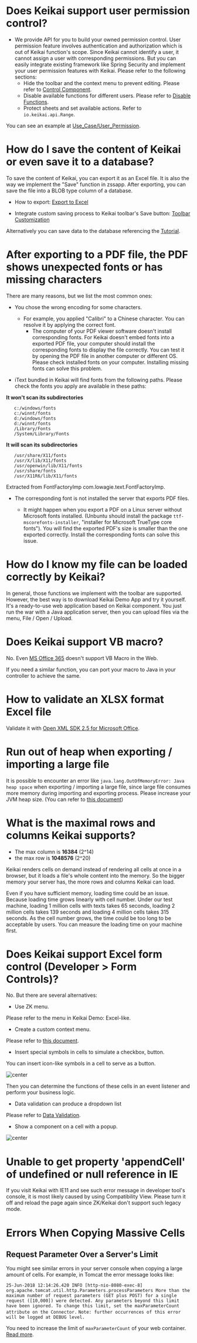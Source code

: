 # Does Keikai support user permission control?

  -   
    We provide API for you to build your owned permission control. User
    permission feature involves authentication and authorization which
    is out of Keikai function's scope. Since Keikai cannot identify a user, it
    cannot assign a user with corresponding permissions. But you can
    easily integrate existing framework like Spring Security and
    implement your user permission features with Keikai. Please refer to
    the following sections:
      - Hide the toolbar and the context menu to prevent editing. Please
        refer to [Control Component](Control_Components).
      - Disable available functions for different users. Please refer to
        [Disable Functions](Disable_Functions).
      - Protect sheets and set available actions. Refer to `io.keikai.api.Range`.

You can see an example at [Use_Case/User_Permission](User_Permission).

# How do I save the content of Keikai or even save it to a database?

To save the content of Keikai, you can export it as an Excel file. It is also the way we implement the
"Save" function in zssapp. After exporting, you can save the file into a
BLOB type column of a database.

* How to export: [Export to Excel](Export_to_Excel)

* Integrate custom saving process to Keikai toolbar's Save button: [Toolbar Customization](Toolbar_Customization)

Alternatively you can save data to the database referencing the [Tutorial](https://doc.keikai.io/tutorial/database).

# After exporting to a PDF file, the PDF shows unexpected fonts or has missing characters

There are many reasons, but we list the most common ones:

* You chose the wrong encoding for some characters.

  -   
    For example, you applied "Calibri" to a Chinese character. You can
    resolve it by applying the correct font.
      - The computer of your PDF viewer software doesn't install
        corresponding fonts.
    For Keikai doesn't embed fonts into a exported PDF file, your computer
    should install the corresponding fonts to display the file
    correctly. You can test it by opening the PDF file in another
    computer or different OS. Please check installed fonts on your
    computer. Installing missing fonts can solve this problem.

* iText bundled in Keikai will find fonts from the following paths. Please
check the fonts you apply are available in these paths: 

**It won't scan its subdirectories**

`   c:/windows/fonts`  
`   c:/winnt/fonts`  
`   d:/windows/fonts`  
`   d:/winnt/fonts`  
`   /Library/Fonts`  
`   /System/Library/Fonts`

**It will scan its subdirectories**

`   /usr/share/X11/fonts`  
`   /usr/X/lib/X11/fonts`  
`   /usr/openwin/lib/X11/fonts    `  
`   /usr/share/fonts`  
`   /usr/X11R6/lib/X11/fonts`

Extracted from FontFactoryImp com.lowagie.text.FontFactoryImp.

* The corresponding font is not installed the server that exports PDF files.

  -   
    It might happen when you export a PDF on a Linux server without
    Microsoft fonts installed. (Unbuntu should install the package
    `ttf-mscorefonts-installer`, "installer for Microsoft TrueType core
    fonts"). You will find the exported PDF's size is smaller than the
    one exported correctly. Install the corresponding fonts can solve
    this issue.

# How do I know my file can be loaded correctly by Keikai?

In general, those functions we implement with the toolbar are supported.
However, the best way is to download Keikai Demo App and try it yourself. It's a ready-to-use web
application based on Keikai component. You just run the war with a Java
application server, then you can upload files via the menu, File / Open
/ Upload.

# Does Keikai support VB macro?

No. Even [MS Office 365](https://social.technet.microsoft.com/Forums/office/en-US/7c46823c-2581-47a6-baac-66fb99ac3ea8) doesn't support VB Macro in the Web.

If you need a similar function, you can port your macro to Java in your controller to achieve the same.

# How to validate an XLSX format Excel file

Validate it with [Open XML SDK 2.5 for Microsoft Office](https://www.microsoft.com/en-us/download/details.aspx?id=30425).

# Run out of heap when exporting / importing a large file

It is possible to encounter an error like `java.lang.OutOfMemoryError: Java heap
space` when exporting / importing a large file, since large file consumes more
memory during importing and exporting process. Please increase your JVM heap size. (You can
refer to [this document](https://docs.oracle.com/cd/E15523_01/web.1111/e13814/jvm_tuning.htm#PERFM164))

# What is the maximal rows and columns Keikai supports?

  - The max column is **16384** (2^14)
  - the max row is **1048576** (2^20)

Keikai renders cells on demand instead of rendering all cells at once in a
browser, but it loads a file's whole content into the memory. So the
bigger memory your server has, the more rows and columns Keikai can load.

Even if you have sufficient memory, loading time could be an issue.
Because loading time grows linearly with cell number. Under our test
machine, loading 1 million cells with texts takes 65 seconds, loading 2
million cells takes 139 seconds and loading 4 million cells takes 315
seconds. As the cell number grows, the time could be too long to be
acceptable by users. You can measure the loading time on your machine
first.

# Does Keikai support Excel form control (Developer > Form Controls)?

No. But there are several alternatives:

  - Use ZK menu.

Please refer to the menu in Keikai Demo: Excel-like.

  - Create a custom context menu.

Please refer to [this document](Custom_Context_Menu).

  - Insert special symbols in cells to simulate a checkbox, button.

You can insert icon-like symbols in a cell to serve as a button.

![ center]({{site.devref_image_folder}}/Zss-essentials-symbol.png " center")

Then you can determine the functions of these cells in an event listener and perform your
business logic.

  - Data validation can produce a dropdown list

Please refer to [Data Validation](Features_and_Usages#data-validation).

  - Show a component on a cell with a popup.

![center]({{site.devref_image_folder}}/Zss-essentials-popup.png " center")

# Unable to get property 'appendCell' of undefined or null reference in IE

If you visit Keikai with IE11 and see such error message in developer tool's
console, it is most likely caused by using Compatibility View. Please turn it off
and reload the page again since ZK/Keikai don't support such legacy mode.

# Errors When Copying Massive Cells

## Request Parameter Over a Server's Limit

You might see similar errors in your server console when copying a large amount of cells. For example, in Tomcat the error message looks like:

`25-Jun-2018 12:14:26.420 INFO [http-nio-8080-exec-8]
org.apache.tomcat.util.http.Parameters.processParameters More than the
maximum number of request parameters (GET plus POST) for a single
request ([10,000]) were detected. Any parameters beyond this limit have
been ignored. To change this limit, set the maxParameterCount attribute
on the Connector.` `Note: further occurrences of this error will be
logged at DEBUG level.`

You need to increase the limit of `maxParameterCount` of your web container. [Read more](https://tomcat.apache.org/tomcat-7.0-doc/config/http.html).
